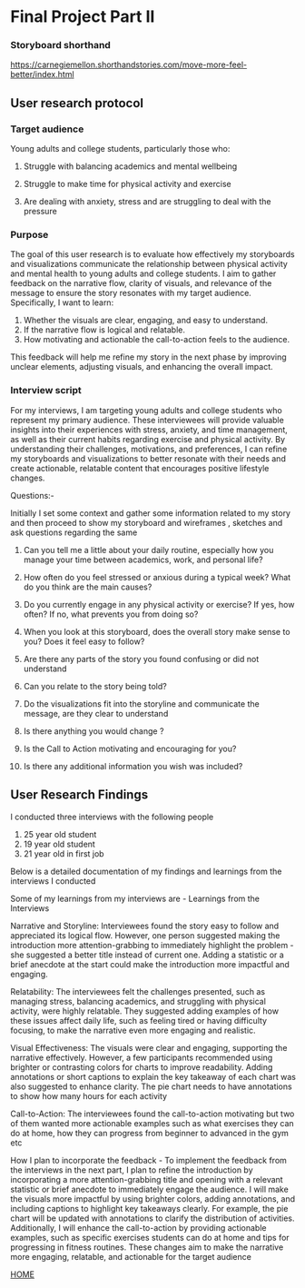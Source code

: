 # Final Project Part II

### Storyboard shorthand

https://carnegiemellon.shorthandstories.com/move-more-feel-better/index.html

## User research protocol

### Target audience 

Young adults and college students, particularly those who:

1) Struggle with balancing academics and mental wellbeing
   
2) Struggle to make time for physical activity and exercise
   
3) Are dealing with anxiety, stress and are struggling to deal with the pressure

### Purpose 

The goal of this user research is to evaluate how effectively my storyboards and visualizations communicate the relationship between physical activity and mental health to young adults and college students. I aim to gather feedback on the narrative flow, clarity of visuals, and relevance of the message to ensure the story resonates with my target audience. Specifically, I want to learn:

1) Whether the visuals are clear, engaging, and easy to understand.
2) If the narrative flow is logical and relatable.
3) How motivating and actionable the call-to-action feels to the audience.
   
This feedback will help me refine my story in the next phase by improving unclear elements, adjusting visuals, and enhancing the overall impact.

### Interview script 

For my interviews, I am targeting young adults and college students who represent my primary audience. These interviewees will provide valuable insights into their experiences with stress, anxiety, and time management, as well as their current habits regarding exercise and physical activity. By understanding their challenges, motivations, and preferences, I can refine my storyboards and visualizations to better resonate with their needs and create actionable, relatable content that encourages positive lifestyle changes.

Questions:- 

Initially I set some context and gather some information related to my story and then proceed to show my storyboard and wireframes , sketches and ask questions regarding the same 

1) Can you tell me a little about your daily routine, especially how you manage your time between academics, work, and personal life?
2) How often do you feel stressed or anxious during a typical week? What do you think are the main causes?
3) Do you currently engage in any physical activity or exercise? If yes, how often? If no, what prevents you from doing so?

4) When you look at this storyboard, does the overall story make sense to you? Does it feel easy to follow?
5) Are there any parts of the story you found confusing or did not understand
6) Can you relate to the story being told?

7) Do the visualizations fit into the storyline and communicate the message, are they clear to understand
8) Is there anything you would change ?
9) Is the Call to Action motivating and encouraging for you?
10) Is there any additional information you wish was included?


## User Research Findings 

I conducted three interviews with the following people
1) 25 year old student
2) 19 year old student
3) 21 year old in first job

Below is a detailed documentation of my findings and learnings from the interviews I conducted 

Some of my learnings from my interviews are - 
Learnings from the Interviews


Narrative and Storyline:
Interviewees found the story easy to follow and appreciated its logical flow. However, one person suggested making the introduction more attention-grabbing to immediately highlight the problem - she suggested a better title instead of current one. Adding a statistic or a brief anecdote at the start could make the introduction more impactful and engaging.

Relatability:
The interviewees felt the challenges presented, such as managing stress, balancing academics, and struggling with physical activity, were highly relatable. They suggested adding examples of how these issues affect daily life, such as feeling tired or having difficulty focusing, to make the narrative even more engaging and realistic.

Visual Effectiveness:
The visuals were clear and engaging, supporting the narrative effectively. However, a few participants recommended using brighter or contrasting colors for charts to improve readability. Adding annotations or short captions to explain the key takeaway of each chart was also suggested to enhance clarity. The pie chart needs to have annotations to show how many hours for each activity 

Call-to-Action:
The interviewees found the call-to-action motivating but two of them wanted more actionable examples such as what exercises they can do at home, how they can progress from beginner to advanced in the gym etc


How I plan to incorporate the feedback - To implement the feedback from the interviews in the next part, I plan to refine the introduction by incorporating a more attention-grabbing title and opening with a relevant statistic or brief anecdote to immediately engage the audience. I will make the visuals more impactful by using brighter colors, adding annotations, and including captions to highlight key takeaways clearly. For example, the pie chart will be updated with annotations to clarify the distribution of activities. Additionally, I will enhance the call-to-action by providing actionable examples, such as specific exercises students can do at home and tips for progressing in fitness routines. These changes aim to make the narrative more engaging, relatable, and actionable for the target audience



 [HOME](/README.md)




